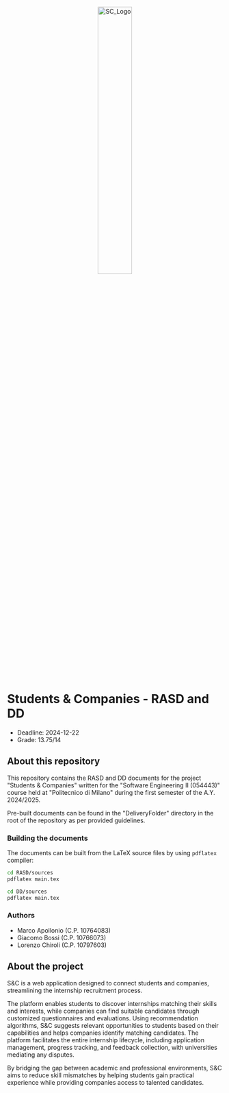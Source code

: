 <div align="center">
    <br>
    <img src=".github/assets/SC_Logo.png" alt="SC_Logo" width="40%" height="40%">
    <br>
</div>

# Students & Companies - RASD and DD

- Deadline: 2024-12-22
- Grade: 13.75/14

## About this repository

This repository contains the RASD and DD documents for the project "Students & Companies" written for the "Software 
Engineering II (054443)" course held at "Politecnico di Milano" during the first semester of the A.Y. 2024/2025.

Pre-built documents can be found in the "DeliveryFolder" directory in the root of the repository as per provided 
guidelines.

### Building the documents

The documents can be built from the LaTeX source files by using `pdflatex` compiler:

```bash
cd RASD/sources
pdflatex main.tex
```

```bash
cd DD/sources
pdflatex main.tex
```

### Authors

- Marco Apollonio (C.P. 10764083)
- Giacomo Bossi (C.P. 10766073)
- Lorenzo Chiroli (C.P. 10797603)

## About the project

S&C is a web application designed to connect students and companies, streamlining the internship recruitment process.

The platform enables students to discover internships matching their skills and interests, while companies can find 
suitable candidates through customized questionnaires and evaluations. Using recommendation algorithms, S&C suggests 
relevant opportunities to students based on their capabilities and helps companies identify matching candidates. The 
platform facilitates the entire internship lifecycle, including application management, progress tracking, and feedback 
collection, with universities mediating any disputes.

By bridging the gap between academic and professional environments, S&C aims to reduce skill mismatches by helping 
students gain practical experience while providing companies access to talented candidates.
